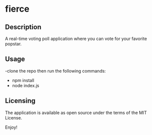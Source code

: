 # fierce

## Description
A real-time voting poll application where you can vote for your favorite popstar.

## Usage 
-clone the repo
then run the following commands:
-  npm install
- node index.js

## Licensing 
The application is available as open source under the terms of the MIT License.

Enjoy!
